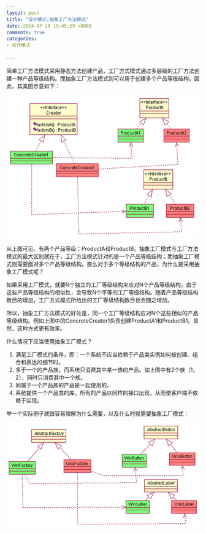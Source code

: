 ```yaml
---
layout: post
title: "设计模式:抽象工厂方法模式"
date: 2014-07-28 19:45:29 +0800
comments: true
categories: 
- 设计模式

---
```


简单工厂方法模式采用静态方法创建产品，工厂方式模式通过多层级的工厂方法创建一种产品等级结构。而抽象工厂方法模式则可以用于创建多个产品等级结构。因此，其类图示意如下：

![image](/myresource/images/image_blog_2014-07-28_20.03.46.jpg)

<!--more-->

从上图可见，有两个产品等级：ProductA和ProductB。抽象工厂模式与工厂方法模式的最大区别就在于，工厂方法模式针对的是一个产品等级结构；而抽象工厂模式则需要面对多个产品等级结构。那么对于多个等级结构的产品，为什么要采用抽象工厂模式呢？

如果采用工厂模式，就要N个独立的工厂等级结构来应对N个产品等级结构。由于这些产品等级结构的相似性，会导致N个平等的工厂等级结构。随着产品等级结构数目的增加，工厂方式模式所给出的工厂等级结构数目也会随之增加。

所以，抽象工厂方法模式的好处是，同一个工厂等级结构应对N个这些相似的产品等级结构。例如上图中的ConcreteCreator1负责创建ProductA1和ProductB1。显然，这种方式更有效率。

什么情况下应当使用抽象工厂模式？

1. 满足工厂模式的条件，即：一个系统不应当依赖于产品类实例如何被创建、组合和表达的细节时。
2. 多于一个的产品族，而系统只消费其中某一族的产品。如上图中有2个族（1，2），同时只消费其中一个族。
3. 同属于一个产品族的产品是一起使用的。
4. 系统提供一个产品类的库，所有的产品以同样的接口出现，从而使客户端不依赖于实现。

举一个实际例子就很容易理解为什么需要，以及什么时候需要抽象工厂模式：

![image](/myresource/images/image_blog_2014-07-28_21.41.37.jpg)